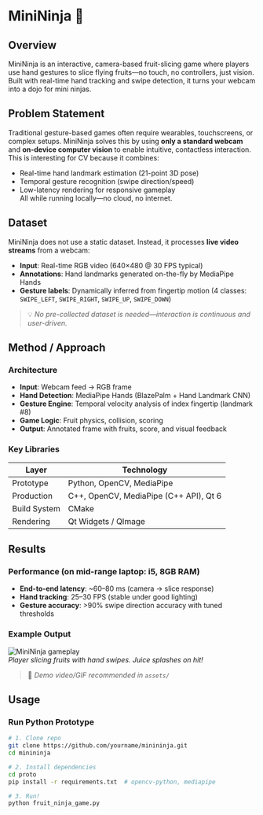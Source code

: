 # MiniNinja 🥷

## Overview

MiniNinja is an interactive, camera-based fruit-slicing game where players use hand gestures to slice flying fruits—no touch, no controllers, just vision. Built with real-time hand tracking and swipe detection, it turns your webcam into a dojo for mini ninjas.

## Problem Statement

Traditional gesture-based games often require wearables, touchscreens, or complex setups. MiniNinja solves this by using **only a standard webcam** and **on-device computer vision** to enable intuitive, contactless interaction. This is interesting for CV because it combines:

- Real-time hand landmark estimation (21-point 3D pose)
- Temporal gesture recognition (swipe direction/speed)
- Low-latency rendering for responsive gameplay  
  All while running locally—no cloud, no internet.

## Dataset

MiniNinja does not use a static dataset. Instead, it processes **live video streams** from a webcam:

- **Input**: Real-time RGB video (640×480 @ 30 FPS typical)
- **Annotations**: Hand landmarks generated on-the-fly by MediaPipe Hands
- **Gesture labels**: Dynamically inferred from fingertip motion (4 classes: `SWIPE_LEFT`, `SWIPE_RIGHT`, `SWIPE_UP`, `SWIPE_DOWN`)

> 💡 _No pre-collected dataset is needed—interaction is continuous and user-driven._

## Method / Approach

### Architecture

- **Input**: Webcam feed → RGB frame
- **Hand Detection**: MediaPipe Hands (BlazePalm + Hand Landmark CNN)
- **Gesture Engine**: Temporal velocity analysis of index fingertip (landmark #8)
- **Game Logic**: Fruit physics, collision, scoring
- **Output**: Annotated frame with fruits, score, and visual feedback

### Key Libraries

| Layer        | Technology                             |
| ------------ | -------------------------------------- |
| Prototype    | Python, OpenCV, MediaPipe              |
| Production   | C++, OpenCV, MediaPipe (C++ API), Qt 6 |
| Build System | CMake                                  |
| Rendering    | Qt Widgets / QImage                    |

## Results

### Performance (on mid-range laptop: i5, 8GB RAM)

- **End-to-end latency**: ~60–80 ms (camera → slice response)
- **Hand tracking**: 25–30 FPS (stable under good lighting)
- **Gesture accuracy**: >90% swipe direction accuracy with tuned thresholds

### Example Output

![MiniNinja gameplay](assets/demo.gif)  
_Player slicing fruits with hand swipes. Juice splashes on hit!_

> 📌 _Demo video/GIF recommended in `assets/`_

## Usage

### Run Python Prototype

```bash
# 1. Clone repo
git clone https://github.com/yourname/minininja.git
cd minininja

# 2. Install dependencies
cd proto
pip install -r requirements.txt  # opencv-python, mediapipe

# 3. Run!
python fruit_ninja_game.py
```
